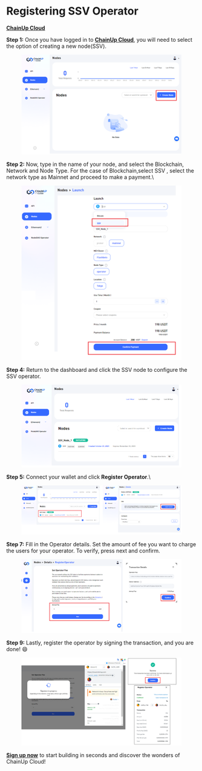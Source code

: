# Registering SSV Operator

&#x20;[**ChainUp Cloud**](https://cloud.chainup.com/)





**Step 1:** Once you have logged in to [**ChainUp Cloud**](https://cloud.chainup.com/app/nodes), you will need to select the option of creating a new node(SSV).

<figure><img src="../../.gitbook/assets/image (55).png" alt=""><figcaption></figcaption></figure>

**Step 2:** Now, type in the name of your node, and select the Blockchain, Network and Node Type. For the case of Blockchain,select SSV , select the network type as Mainnet and proceed to make a payment.\


<figure><img src="../../.gitbook/assets/image (65).png" alt=""><figcaption></figcaption></figure>

**Step 4:** Return to the dashboard and click the SSV node to configure the SSV operator.

<figure><img src="../../.gitbook/assets/image (58).png" alt=""><figcaption></figcaption></figure>

**Step 5:** Connect your wallet and click **Register Operator**.\


<figure><img src="../../.gitbook/assets/image (62).png" alt=""><figcaption></figcaption></figure>

**Step 7:** Fill in the Operator details.  Set the amount of fee you want to charge the users for your operator. To verify, press next and confirm.&#x20;

<figure><img src="../../.gitbook/assets/image (63).png" alt=""><figcaption></figcaption></figure>

**Step 9:** Lastly, register the operator by signing the transaction, and you are done! :smile:

<figure><img src="../../.gitbook/assets/image (64).png" alt=""><figcaption></figcaption></figure>

[**Sign up now**](https://cloud.chainup.com/app/register) to start building in seconds and discover the wonders of ChainUp Cloud!
